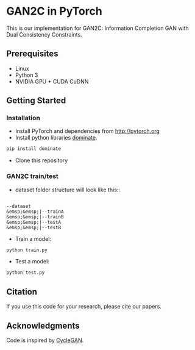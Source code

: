 
# GAN2C in PyTorch

This is our implementation for GAN2C: Information Completion GAN with Dual Consistency Constraints.


## Prerequisites
- Linux
- Python 3
- NVIDIA GPU + CUDA CuDNN

## Getting Started
### Installation
- Install PyTorch and dependencies from http://pytorch.org
- Install python libraries [dominate](https://github.com/Knio/dominate).
```bash
pip install dominate
```
- Clone this repository

### GAN2C train/test
- dataset folder structure will look like this::
```dir

--dataset  
&emsp;&emsp;|--trainA  
&emsp;&emsp;|--trainB  
&emsp;&emsp;|--testA  
&emsp;&emsp;|--testB  
```

- Train a model:
```bash
python train.py
```


- Test a model:
```bash
python test.py
```


## Citation
If you use this code for your research, please cite our papers.


## Acknowledgments
Code is inspired by [CycleGAN](https://github.com/junyanz/pytorch-CycleGAN-and-pix2pix).
